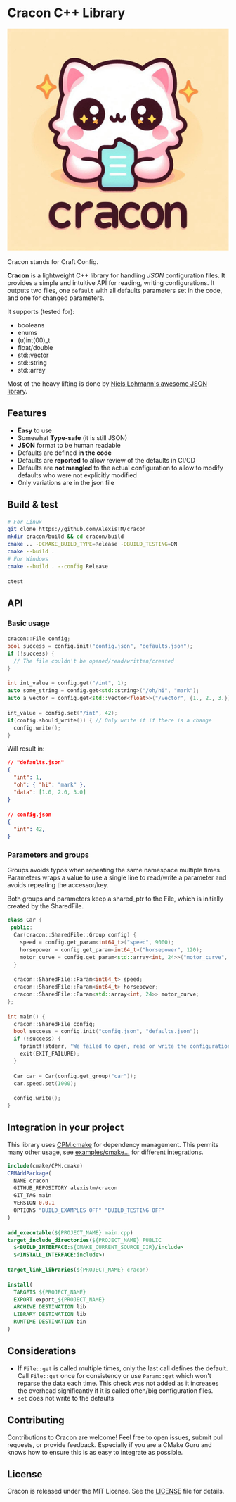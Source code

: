 # Cracon C++ Library

![cracon uwu logo](doc/img/cracon.jpg)

Cracon stands for Craft Config.

**Cracon** is a lightweight C++ library for handling _JSON_ configuration files. It provides a simple and intuitive API for reading, writing configurations. It outputs two files, one `default` with all defaults parameters set in the code, and one for changed parameters.

It supports (tested for):
- booleans
- enums
- (u)int(00)_t
- float/double
- std::vector
- std::string
- std::array

Most of the heavy lifting is done by [Niels Lohmann's awesome JSON library](https://json.nlohmann.me).

## Features

- **Easy** to use
- Somewhat **Type-safe** (it is still JSON)
- **JSON** format to be human readable
- Defaults are defined **in the code**
- Defaults are **reported** to allow review of the defaults in CI/CD
- Defaults are **not mangled** to the actual configuration to allow to modify defaults who were not explicitly modified
- Only variations are in the json file

## Build & test

```bash
# For Linux
git clone https://github.com/AlexisTM/cracon
mkdir cracon/build && cd cracon/build
cmake .. -DCMAKE_BUILD_TYPE=Release -DBUILD_TESTING=ON
cmake --build .
# For Windows
cmake --build . --config Release

ctest
```

## API

### Basic usage

```cpp
cracon::File config;
bool success = config.init("config.json", "defaults.json");
if (!success) {
  // The file couldn't be opened/read/written/created
}

int int_value = config.get("/int", 1);
auto some_string = config.get<std::string>("/oh/hi", "mark");
auto a_vector = config.get<std::vector<float>>("/vector", {1., 2., 3.});

int_value = config.set("/int", 42);
if(config.should_write()) { // Only write it if there is a change
  config.write();
}
```

Will result in:

```json
// "defaults.json"
{
  "int": 1,
  "oh": { "hi": "mark" },
  "data": [1.0, 2.0, 3.0]
}

// config.json
{
  "int": 42,
}
```

### Parameters and groups

Groups avoids typos when repeating the same namespace multiple times.
Parameters wraps a value to use a single line to read/write a parameter and avoids repeating the accessor/key.

Both groups and parameters keep a shared_ptr to the File, which is initially created by the SharedFile.

```c++
class Car {
 public:
  Car(cracon::SharedFile::Group config) {
    speed = config.get_param<int64_t>("speed", 9000);
    horsepower = config.get_param<int64_t>("horsepower", 120);
    motor_curve = config.get_param<std::array<int, 24>>("motor_curve", {});
  }

  cracon::SharedFile::Param<int64_t> speed;
  cracon::SharedFile::Param<int64_t> horsepower;
  cracon::SharedFile::Param<std::array<int, 24>> motor_curve;
};

int main() {
  cracon::SharedFile config;
  bool success = config.init("config.json", "defaults.json");
  if (!success) {
    fprintf(stderr, "We failed to open, read or write the configuration files.");
    exit(EXIT_FAILURE);
  }

  Car car = Car(config.get_group("car"));
  car.speed.set(1000);

  config.write();
}
```

## Integration in your project

This library uses [CPM.cmake](https://github.com/cpm-cmake/CPM.cmake) for dependency management. This permits many other usage, see [examples/cmake...](examples/) for different integrations.

```cmake
include(cmake/CPM.cmake)
CPMAddPackage(
  NAME cracon
  GITHUB_REPOSITORY alexistm/cracon
  GIT_TAG main
  VERSION 0.0.1
  OPTIONS "BUILD_EXAMPLES OFF" "BUILD_TESTING OFF"
)

add_executable(${PROJECT_NAME} main.cpp)
target_include_directories(${PROJECT_NAME} PUBLIC
  $<BUILD_INTERFACE:${CMAKE_CURRENT_SOURCE_DIR}/include>
  $<INSTALL_INTERFACE:include>)

target_link_libraries(${PROJECT_NAME} cracon)

install(
  TARGETS ${PROJECT_NAME}
  EXPORT export_${PROJECT_NAME}
  ARCHIVE DESTINATION lib
  LIBRARY DESTINATION lib
  RUNTIME DESTINATION bin
)
```

## Considerations

- If `File::get` is called multiple times, only the last call defines the default. Call `File::get` once for consistency or use `Param::get` which won't reparse the data each time. This check was not added as it increases the overhead significantly if it is called often/big configuration files.
- `set` does not write to the defaults

## Contributing

Contributions to Cracon are welcome! Feel free to open issues, submit pull requests, or provide feedback. Especially if you are a CMake Guru and knows how to ensure this is as easy to integrate as possible.

## License

Cracon is released under the MIT License. See the [LICENSE](LICENSE) file for details.
